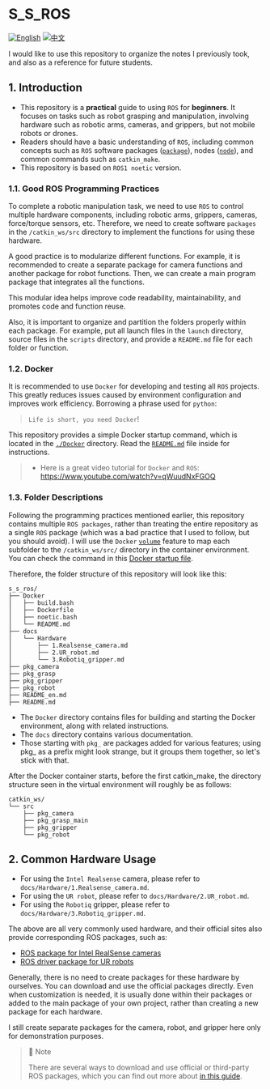 # S_S_ROS

[![English](https://img.shields.io/badge/README-English-blue)](README_en.md)
[![中文](https://img.shields.io/badge/README-中文-orange)](README.md)

I would like to use this repository to organize the notes I previously took, and also as a reference for future students.

## 1. Introduction

- This repository is a **practical** guide to using `ROS` for **beginners**. It focuses on tasks such as robot grasping and manipulation, involving hardware such as robotic arms, cameras, and grippers, but not mobile robots or drones.
- Readers should have a basic understanding of `ROS`, including common concepts such as `ROS` software packages ([`package`](https://wiki.ros.org/Packages)), nodes ([`node`](https://wiki.ros.org/ROS/Tutorials/UnderstandingNodes)), and common commands such as `catkin_make`.
- This repository is based on `ROS1 noetic` version.

### 1.1. Good ROS Programming Practices
To complete a robotic manipulation task, we need to use `ROS` to control multiple hardware components, including robotic arms, grippers, cameras, force/torque sensors, etc. Therefore, we need to create software `packages` in the `/catkin_ws/src` directory to implement the functions for using these hardware.

A good practice is to modularize different functions. For example, it is recommended to create a separate package for camera functions and another package for robot functions. Then, we can create a main program package that integrates all the functions.

This modular idea helps improve code readability, maintainability, and promotes code and function reuse.

Also, it is important to organize and partition the folders properly within each package. For example, put all launch files in the `launch` directory, source files in the `scripts` directory, and provide a `README.md` file for each folder or function.

### 1.2. Docker
It is recommended to use `Docker` for  developing and testing all `ROS` projects. This greatly reduces issues caused by environment configuration and improves work efficiency. Borrowing a phrase used for `python`:
> `Life is short, you need Docker`!

This repository provides a simple Docker startup command, which is located in the [`./Docker`](Docker) directory. Read the [`README.md`](Docker/README.md) file inside for instructions.

> - Here is a great video tutorial for `Docker` and `ROS`: https://www.youtube.com/watch?v=qWuudNxFGOQ

### 1.3. Folder Descriptions

Following the programming practices mentioned earlier, this repository contains multiple `ROS packages`, rather than treating the entire repository as a single `ROS` package (which was a bad practice that I used to follow, but you should avoid). I will use the `Docker` [`volume`](https://docs.docker.com/storage/volumes/) feature to map each subfolder to the `/catkin_ws/src/` directory in the container environment. You can check the command in this [Docker startup file](Docker/noetic.bash).

Therefore, the folder structure of this repository will look like this:
```bash{.line-numbers}
s_s_ros/
├── Docker
│   ├── build.bash
│   ├── Dockerfile
│   ├── noetic.bash
│   └── README.md
├── docs
│   └── Hardware
│       ├── 1.Realsense_camera.md
│       ├── 2.UR_robot.md
│       └── 3.Robotiq_gripper.md
├── pkg_camera
├── pkg_grasp
├── pkg_gripper
├── pkg_robot
├── README_en.md
├── README.md
```

- The `Docker` directory contains files for building and starting the Docker environment, along with related instructions.
- The `docs` directory contains various documentation.
- Those starting with `pkg_` are packages added for various features; using pkg_ as a prefix might look strange, but it groups them together, so let's stick with that.

After the Docker container starts, before the first catkin_make, the directory structure seen in the virtual environment will roughly be as follows:
```bash{.line-numbers}
catkin_ws/
└── src
    ├── pkg_camera
    ├── pkg_grasp_main
    ├── pkg_gripper
    └── pkg_robot
```

## 2. Common Hardware Usage

- For using the `Intel Realsense` camera, please refer to `docs/Hardware/1.Realsense_camera.md`.
- For using the `UR robot`, please refer to `docs/Hardware/2.UR_robot.md`.
- For using the `Robotiq` gripper, please refer to `docs/Hardware/3.Robotiq_gripper.md`.

The above are all very commonly used hardware, and their official sites also provide corresponding ROS packages, such as:

- [ROS package for Intel RealSense cameras](https://github.com/IntelRealSense/realsense-ros)
- [ROS driver package for UR robots](https://github.com/UniversalRobots/Universal_Robots_ROS_Driver)

Generally, there is no need to create packages for these hardware by ourselves. You can download and use the official packages directly. Even when customization is needed, it is usually done within their packages or added to the main package of your own project, rather than creating a new package for each hardware. 

I still create separate packages for the camera, robot, and gripper here only for demonstration purposes.

> :memo: Note
> 
>There are several ways to download and use official or third-party ROS packages, which you can find out more about [in this guide](docs/ROS_basics/install_ros_packages.md).